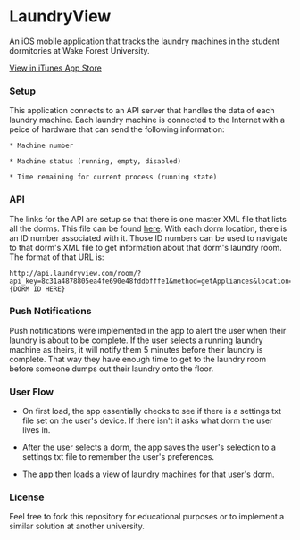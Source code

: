 # LaundryView
An iOS mobile application that tracks the laundry machines in the student dormitories at Wake Forest University.

[View in iTunes App Store](https://itunes.apple.com/us/app/wfu-laundryview/id431321503?mt=8)

### Setup

This application connects to an API server that handles the data of each laundry machine. Each laundry machine is connected to the Internet with a peice of hardware that can send the following information:

	* Machine number

	* Machine status (running, empty, disabled)

	* Time remaining for current process (running state)

### API

The links for the API are setup so that there is one master XML file that lists all the dorms. This file can be found [here](http://api.laundryview.com/school/?api_key=8c31a4878805ea4fe690e48fddbfffe1&method=getRoomData). With each dorm location, there is an ID number associated with it. Those ID numbers can be used to navigate to that dorm's XML file to get information about that dorm's laundry room. The format of that URL is:

```
http://api.laundryview.com/room/?api_key=8c31a4878805ea4fe690e48fddbfffe1&method=getAppliances&location={DORM ID HERE}
```

### Push Notifications

Push notifications were implemented in the app to alert the user when their laundry is about to be complete. If the user selects a running laundry machine as theirs, it will notify them 5 minutes before their laundry is complete. That way they have enough time to get to the laundry room before someone dumps out their laundry onto the floor.

### User Flow

* On first load, the app essentially checks to see if there is a settings txt file set on the user's device. If there isn't it asks what dorm the user lives in.

* After the user selects a dorm, the app saves the user's selection to a settings txt file to remember the user's preferences.

* The app then loads a view of laundry machines for that user's dorm.

### License

Feel free to fork this repository for educational purposes or to implement a similar solution at another university.

